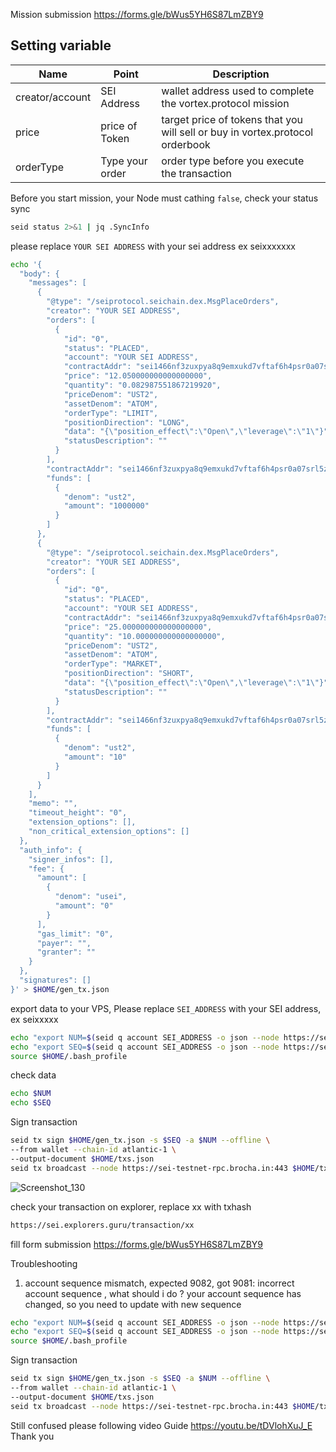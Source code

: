 Mission submission https://forms.gle/bWus5YH6S87LmZBY9

## Setting variable 

<html>
<body>
<!--StartFragment-->

Name | Point | Description 
-- | -- | --
 | creator/account | SEI Address | wallet address used to complete the vortex.protocol mission
price | price of Token | target price of tokens that you will sell or buy in vortex.protocol orderbook
orderType | Type your order | order type before you execute the transaction
<!--EndFragment-->
</body>
</html>

Before you start mission, your Node must cathing `false`, check your status sync
```bash
seid status 2>&1 | jq .SyncInfo
```

please replace `YOUR SEI ADDRESS` with your sei address ex seixxxxxxx
```bash
echo '{
  "body": {
    "messages": [
      {
        "@type": "/seiprotocol.seichain.dex.MsgPlaceOrders",
        "creator": "YOUR SEI ADDRESS",
        "orders": [
          {
            "id": "0",
            "status": "PLACED",
            "account": "YOUR SEI ADDRESS",
            "contractAddr": "sei1466nf3zuxpya8q9emxukd7vftaf6h4psr0a07srl5zw74zh84yjqpeheyc",
            "price": "12.050000000000000000",
            "quantity": "0.082987551867219920",
            "priceDenom": "UST2",
            "assetDenom": "ATOM",
            "orderType": "LIMIT",
            "positionDirection": "LONG",
            "data": "{\"position_effect\":\"Open\",\"leverage\":\"1\"}",
            "statusDescription": ""
          }
        ],
        "contractAddr": "sei1466nf3zuxpya8q9emxukd7vftaf6h4psr0a07srl5zw74zh84yjqpeheyc",
        "funds": [
          {
            "denom": "ust2",
            "amount": "1000000"
          }
        ]
      },
      {
        "@type": "/seiprotocol.seichain.dex.MsgPlaceOrders",
        "creator": "YOUR SEI ADDRESS",
        "orders": [
          {
            "id": "0",
            "status": "PLACED",
            "account": "YOUR SEI ADDRESS",
            "contractAddr": "sei1466nf3zuxpya8q9emxukd7vftaf6h4psr0a07srl5zw74zh84yjqpeheyc",
            "price": "25.000000000000000000",
            "quantity": "10.000000000000000000",
            "priceDenom": "UST2",
            "assetDenom": "ATOM",
            "orderType": "MARKET",
            "positionDirection": "SHORT",
            "data": "{\"position_effect\":\"Open\",\"leverage\":\"1\"}",
            "statusDescription": ""
          }
        ],
        "contractAddr": "sei1466nf3zuxpya8q9emxukd7vftaf6h4psr0a07srl5zw74zh84yjqpeheyc",
        "funds": [
          {
            "denom": "ust2",
            "amount": "10"
          }
        ]
      }
    ],
    "memo": "",
    "timeout_height": "0",
    "extension_options": [],
    "non_critical_extension_options": []
  },
  "auth_info": {
    "signer_infos": [],
    "fee": {
      "amount": [
        {
          "denom": "usei",
          "amount": "0"
        }
      ],
      "gas_limit": "0",
      "payer": "",
      "granter": ""
    }
  },
  "signatures": []
}' > $HOME/gen_tx.json
```
export data to your VPS, Please replace `SEI_ADDRESS` with your SEI address, ex seixxxxx

```bash
echo "export NUM=$(seid q account SEI_ADDRESS -o json --node https://sei-testnet-rpc.brocha.in:443 | jq -r .account_number)" >> $HOME/.bash_profile
echo "export SEQ=$(seid q account SEI_ADDRESS -o json --node https://sei-testnet-rpc.brocha.in:443 | jq -r .sequence)" >> $HOME/.bash_profile
source $HOME/.bash_profile
```
check data 
```bash
echo $NUM
echo $SEQ
```
Sign transaction
```bash
seid tx sign $HOME/gen_tx.json -s $SEQ -a $NUM --offline \
--from wallet --chain-id atlantic-1 \
--output-document $HOME/txs.json
seid tx broadcast --node https://sei-testnet-rpc.brocha.in:443 $HOME/txs.json
```
![Screenshot_130](https://user-images.githubusercontent.com/81378817/200892375-1c7abc58-eaa9-4207-a544-5bab681ab6a2.jpg)

check your transaction on explorer, replace xx with txhash
```bash
https://sei.explorers.guru/transaction/xx 
```

fill form submission https://forms.gle/bWus5YH6S87LmZBY9

Troubleshooting

1. account sequence mismatch, expected 9082, got 9081: incorrect account sequence , what should i do ?
 your account sequence has changed, so you need to update with new sequence
 
```bash
echo "export NUM=$(seid q account SEI_ADDRESS -o json --node https://sei-testnet-rpc.brocha.in:443 | jq -r .account_number)" >> $HOME/.bash_profile
echo "export SEQ=$(seid q account SEI_ADDRESS -o json --node https://sei-testnet-rpc.brocha.in:443 | jq -r .sequence)" >> $HOME/.bash_profile
source $HOME/.bash_profile
```

Sign transaction
```bash
seid tx sign $HOME/gen_tx.json -s $SEQ -a $NUM --offline \
--from wallet --chain-id atlantic-1 \
--output-document $HOME/txs.json
seid tx broadcast --node https://sei-testnet-rpc.brocha.in:443 $HOME/txs.json
```

Still confused please following video Guide https://youtu.be/tDVlohXuJ_E
Thank you

